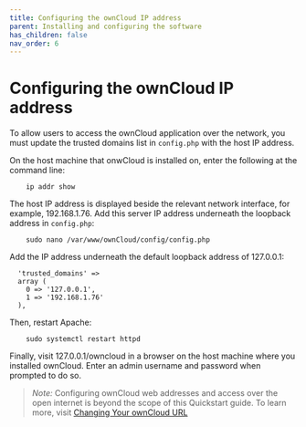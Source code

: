 ```yaml
---
title: Configuring the ownCloud IP address
parent: Installing and configuring the software
has_children: false
nav_order: 6
---
```


# Configuring the ownCloud IP address

To allow users to access the ownCloud application over the network, you must update the trusted domains list in `config.php` with the host IP address.

On the host machine that onwCloud is installed on, enter the following at the command line:

```shell	
	ip addr show
```

The host IP address is displayed beside the relevant network interface, for example, 192.168.1.76. Add this server IP address underneath the loopback address in `config.php`:

```shell
	sudo nano /var/www/ownCloud/config/config.php
```

Add the IP address underneath the default loopback address of 127.0.0.1:

```
  'trusted_domains' => 
  array (
    0 => '127.0.0.1',
    1 => '192.168.1.76'
  ),

```

Then, restart Apache: 

```shell
	sudo systemctl restart httpd
```

Finally, visit 127.0.0.1/owncloud in a browser on the host machine where you installed ownCloud. Enter an admin username and password when prompted to do so. 

> *Note:* Configuring ownCloud web addresses and access over the open internet is beyond the scope of this Quickstart guide. To learn more, visit [Changing Your ownCloud URL](https://doc.ownCloud.com/server/admin_manual/installation/changing_the_web_route.html)